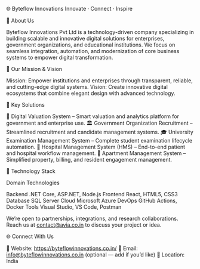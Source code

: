 🌐 Byteflow Innovations
Innovate · Connect · Inspire

🚀 About Us

Byteflow Innovations Pvt Ltd is a technology-driven company specializing in building scalable and innovative digital solutions for enterprises, government organizations, and educational institutions.
We focus on seamless integration, automation, and modernization of core business systems to empower digital transformation.

🚀 Our Mission & Vision

Mission: Empower institutions and enterprises through transparent, reliable, and cutting-edge digital systems.
Vision: Create innovative digital ecosystems that combine elegant design with advanced technology.

🧠 Key Solutions

💼 Digital Valuation System – Smart valuation and analytics platform for government and enterprise use.
🏛️ Government Organization Recruitment – Streamlined recruitment and candidate management systems.
🎓 University Examination Management System – Complete student examination lifecycle automation.
🏥 Hospital Management System (HMS) – End-to-end patient and hospital workflow management.
🏢 Apartment Management System – Simplified property, billing, and resident engagement management.

🧩 Technology Stack

Domain	Technologies

Backend	.NET Core, ASP.NET, Node.js
Frontend	React, HTML5, CSS3
Database	SQL Server
Cloud	Microsoft Azure
DevOps	GitHub Actions, Docker
Tools	Visual Studio, VS Code, Postman

We’re open to partnerships, integrations, and research collaborations.
Reach us at contact@avia.co.in to discuss your project or idea.

🌐 Connect With Us



🔗 Website: https://byteflowinnovations.co.in/
📧 Email: info@byteflowinnovations.co.in (optional — add if you’d like)
📍 Location: India
